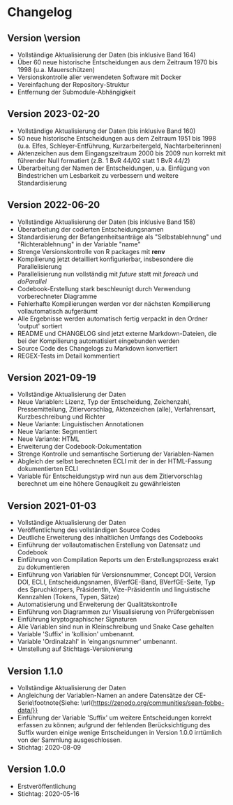 # Changelog

## Version \version


- Vollständige Aktualisierung der Daten (bis inklusive Band 164)
- Über 60 neue historische Entscheidungen aus dem Zeitraum 1970 bis 1998 (u.a. Mauerschützen)
- Versionskontrolle aller verwendeten Software mit Docker
- Vereinfachung der Repository-Struktur
- Entfernung der Submodule-Abhängigkeit



## Version 2023-02-20

- Vollständige Aktualisierung der Daten (bis inklusive Band 160)
- 50 neue historische Entscheidungen aus dem Zeitraum 1951 bis 1998 (u.a. Elfes, Schleyer-Entführung, Kurzarbeitergeld, Nachtarbeiterinnen)
- Aktenzeichen aus dem Eingangszeitraum 2000 bis 2009 nun korrekt mit führender Null formatiert (z.B. 1 BvR 44/02 statt 1 BvR 44/2)
- Überarbeitung der Namen der Entscheidungen, u.a. Einfügung von Bindestrichen um Lesbarkeit zu verbessern und weitere Standardisierung


## Version 2022-06-20

- Vollständige Aktualisierung der Daten (bis inklusive Band 158)
- Überarbeitung der codierten Entscheidungsnamen
- Standardisierung der Befangenheitsanträge als "Selbstablehnung" und "Richterablehnung" in der Variable "name"
- Strenge Versionskontrolle von R packages mit **renv**
- Kompilierung jetzt detailliert konfigurierbar, insbesondere die Parallelisierung
- Parallelisierung nun vollständig mit *future* statt mit *foreach* und *doParallel*
- Codebook-Erstellung stark beschleunigt durch Verwendung vorberechneter Diagramme
- Fehlerhafte Kompilierungen werden vor der nächsten Kompilierung vollautomatisch aufgeräumt
- Alle Ergebnisse werden automatisch fertig verpackt in den Ordner 'output' sortiert
- README und CHANGELOG sind jetzt externe Markdown-Dateien, die bei der Kompilierung automatisiert eingebunden werden
- Source Code des Changelogs zu Markdown konvertiert
- REGEX-Tests im Detail kommentiert


## Version 2021-09-19

- Vollständige Aktualisierung der Daten
- Neue Variablen: Lizenz, Typ der Entscheidung, Zeichenzahl, Pressemitteilung, Zitiervorschlag, Aktenzeichen (alle), Verfahrensart, Kurzbeschreibung und Richter
- Neue Variante: Linguistischen Annotationen
- Neue Variante: Segmentiert
- Neue Variante: HTML
- Erweiterung der Codebook-Dokumentation
- Strenge Kontrolle und semantische Sortierung der Variablen-Namen
- Abgleich der selbst berechneten ECLI mit der in der HTML-Fassung dokumentierten ECLI
- Variable für Entscheidungstyp wird nun aus dem Zitiervorschlag berechnet um eine höhere Genaugikeit zu gewährleisten


 
## Version 2021-01-03 

- Vollständige Aktualisierung der Daten
- Veröffentlichung des vollständigen Source Codes
- Deutliche Erweiterung des inhaltlichen Umfangs des Codebooks
- Einführung der vollautomatischen Erstellung von Datensatz und Codebook
- Einführung von Compilation Reports um den Erstellungsprozess exakt zu dokumentieren
- Einführung von Variablen für Versionsnummer, Concept DOI, Version DOI, ECLI, Entscheidungsnamen, BVerfGE-Band, BVerfGE-Seite, Typ des Spruchkörpers, PräsidentIn, Vize-PräsidentIn und linguistische Kennzahlen (Tokens, Typen, Sätze)
- Automatisierung und Erweiterung der Qualitätskontrolle
- Einführung von Diagrammen zur Visualisierung von Prüfergebnissen
- Einführung kryptographischer Signaturen
- Alle Variablen sind nun in Kleinschreibung und Snake Case gehalten
- Variable 'Suffix' in 'kollision' umbenannt.
- Variable 'Ordinalzahl' in 'eingangsnummer' umbenannt.
- Umstellung auf Stichtags-Versionierung

 
## Version 1.1.0 


- Vollständige Aktualisierung der Daten
- Angleichung der Variablen-Namen an andere Datensätze der CE-Serie\footnote{Siehe: \url{https://zenodo.org/communities/sean-fobbe-data/}}
- Einführung der Variable 'Suffix' um weitere Entscheidungen korrekt erfassen zu können; aufgrund der fehlenden Berücksichtigung des Suffix wurden einige wenige Entscheidungen in Version 1.0.0 irrtümlich von der Sammlung ausgeschlossen.
- Stichtag: 2020-08-09

 
## Version 1.0.0

- Erstveröffentlichung
- Stichtag: 2020-05-16

 
